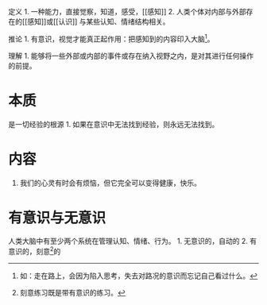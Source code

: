 定义
	1. 一种能力，直接觉察，知道，感受，[[感知]] 
	2. 人类个体对内部与外部存在的[[感知]]或[[认识]] 
与某些认知、情绪结构相关。

推论
	1. 有意识，视觉才能真正起作用：把感知到的内容印入大脑[^2]。

理解
	1. 能够将一些外部或内部的事件或存在纳入视野之内，是对其进行任何操作的前提。
# 本质
是一切经验的根源
	1. 如果在意识中无法找到经验，则永远无法找到。
# 内容
1. 我们的心灵有时会有烦恼，但它完全可以变得健康，快乐。

# 有意识与无意识
人类大脑中有至少两个系统在管理认知、情绪、行为。
	1. 无意识的，自动的
	2. 有意识的，刻意[^1]的

[^1]: 刻意练习既是带有意识的练习。
[^2]: 如：走在路上，会因为陷入思考，失去对路况的意识而忘记自己看过什么。